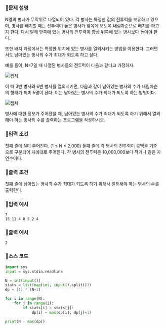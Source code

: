 ### 📌문제 설명

N명의 병사가 무작위로 나열되어 있다. 각 병사는 특정한 값의 전투력을 보유하고 있으며, 병사를 배치할 때는 전투력이 높은 병사가 앞쪽에 오도록 내림차순으로 배치를 하고자 한다. 다시 말해 앞쪽에 있는 병사의 전투력이 항상 뒤쪽에 있는 병사보다 높아야 한다.

또한 배치 과정에서는 특정한 위치에 있는 병사를 열외시키는 방법을 이용한다. 그러면서도 남아있는 병사의 수가 최대가 되도록 하고 싶다.

예를 들어, N=7일 때 나열된 병사들의 전투력이 다음과 같다고 가정하자.

![캡처](https://github.com/dnwls16071/TIL/assets/106802375/320e969e-0e60-4002-9b7d-e1affa084ea4)

이 때 3번 병사와 6번 병사를 열외시키면, 다음과 같이 남아있는 병사의 수가 내림차순의 형태가 되며 5명이 된다. 이는 남아있는 병사의 수가 최대가 되도록 하는 방법이다.

![캡처](https://github.com/dnwls16071/TIL/assets/106802375/244cf79d-97a7-4066-ae32-00bd1396cdcc)

병사에 대한 정보가 주어졌을 때, 남아있는 병사의 수가 최대가 되도록 하기 위해서 열외해야 하는 병사의 수를 출력하는 프로그램을 작성하시오.

### 📌입력 조건

첫째 줄에 N이 주어진다. (1 ≤ N ≤ 2,000) 둘째 줄에 각 병사의 전투력이 공백을 기준으로 구분되어 차례대로 주어진다. 각 병사의 전투력은 10,000,000보다 작거나 같은 자연수이다.

### 📌출력 조건

첫째 줄에 남아있는 병사의 수가 최대가 되도록 하기 위해서 열외해야 하는 병사의 수를 출력한다.

### 📌입력 예시

```
7
15 11 4 8 5 2 4
```

### 📌출력 예시

```
2
```

### 📌소스 코드

```python
import sys
input = sys.stdin.readline

N = int(input())
stats = list(map(int, input().split()))
dp = [1] * (N+1)

for i in range(N):
    for j in range(i):
        if stats[i] < stats[j]:
            dp[i] = max(dp[i], dp[j]+1)

print(N - max(dp))
```
